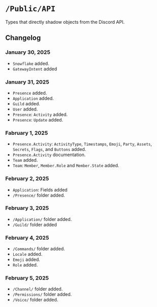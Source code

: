 #  `/Public/API`

Types that directly shadow objects from the Discord API.

## Changelog

### January 30, 2025
- `Snowflake` added.
- `GatewayIntent` added

### January 31, 2025
- `Presence` added.
- `Application` added.
- `Guild` added.
- `User` added.
- `Presence`: `Activity` added.
- `Presence`: `Update` added.

### Fabruary 1, 2025
- `Presence.Activity`: `ActivityType`, `Timestamps`, `Emoji`, `Party`, `Assets`, `Secrets`, `Flags`, and `Buttons` 
added.
- `Presence.Activity` documentation.
- `Team` added.
- `Team`: `Member`, `Member.Role` and `Member.State` added.

### February 2, 2025
- `Application`: Fields added
- `/Presence/` folder added.

### February 3, 2025
- `/Application/` folder added.
- `/Guild/` folder added

### February 4, 2025
- `/Commands/` folder added.
- `Locale` added.
- `Emoji` added.
- `Role` added.

### February 5, 2025
- `/Channel/` folder added.
- `/Permissions/` folder added.
- `/Voice/` folder added.
